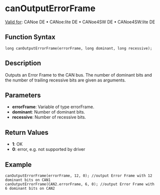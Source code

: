 # canOutputErrorFrame

[Valid for](../../../Shared/FeatureAvailability.md): CANoe DE • CANoe:lite DE • CANoe4SW DE • CANoe4SW:lite DE

## Function Syntax

```plaintext
long canOutputErrorFrame(errorFrame, long dominant, long recessive);
```

## Description

Outputs an Error Frame to the CAN bus. The number of dominant bits and the number of trailing recessive bits are given as arguments.

## Parameters

- **errorFrame**: Variable of type errorFrame.
- **dominant**: Number of dominant bits.
- **recessive**: Number of recessive bits.

## Return Values

- **1**: OK
- **0**: error, e.g. not supported by driver

## Example

```plaintext
canOutputErrorFrame(errorFrame, 12, 0); //output Error Frame with 12 dominant bits on CAN1
canOutputErrorFrame(CAN2.errorFrame, 6, 0); //output Error Frame with 6 dominant bits on CAN2
```
